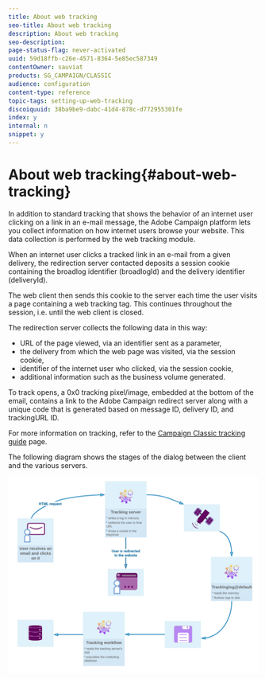 ```yaml
---
title: About web tracking
seo-title: About web tracking
description: About web tracking
seo-description: 
page-status-flag: never-activated
uuid: 59d18ffb-c26e-4571-8364-5e85ec587349
contentOwner: sauviat
products: SG_CAMPAIGN/CLASSIC
audience: configuration
content-type: reference
topic-tags: setting-up-web-tracking
discoiquuid: 38ba9be9-dabc-41d4-878c-d772955301fe
index: y
internal: n
snippet: y
---
```


# About web tracking{#about-web-tracking}

In addition to standard tracking that shows the behavior of an internet user clicking on a link in an e-mail message, the Adobe Campaign platform lets you collect information on how internet users browse your website. This data collection is performed by the web tracking module.

When an internet user clicks a tracked link in an e-mail from a given delivery, the redirection server contacted deposits a session cookie containing the broadlog identifier (broadlogId) and the delivery identifier (deliveryId).

The web client then sends this cookie to the server each time the user visits a page containing a web tracking tag. This continues throughout the session, i.e. until the web client is closed.

The redirection server collects the following data in this way:

* URL of the page viewed, via an identifier sent as a parameter,
* the delivery from which the web page was visited, via the session cookie,
* identifier of the internet user who clicked, via the session cookie,
* additional information such as the business volume generated.

To track opens, a 0x0 tracking pixel/image, embedded at the bottom of the email, contains a link to the Adobe Campaign redirect server along with a unique code that is generated based on message ID, delivery ID, and trackingURL ID.

For more information on tracking, refer to the [Campaign Classic tracking guide](https://helpx.adobe.com/campaign/kb/acc-tracking.html) page.


The following diagram shows the stages of the dialog between the client and the various servers.

![](assets/d_ncs_integration_webtracking_structure1.png)

